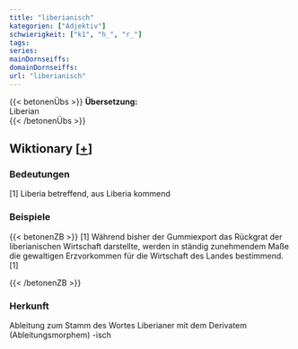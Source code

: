 ```yaml
---
title: "liberianisch"
kategorien: ["Adjektiv"]
schwierigkeit: ["k1", "h_", "r_"]
tags:
series:
mainDornseiffs:
domainDornseiffs:
url: "liberianisch"
---
```


{{< betonenÜbs >}}
**Übersetzung:**  
Liberian  
{{< /betonenÜbs >}}

## Wiktionary [[+](https://de.wiktionary.org/wiki/liberianisch)]

### Bedeutungen
[1] Liberia betreffend, aus Liberia kommend  

### Beispiele
{{< betonenZB >}}
[1] Während bisher der Gummiexport das Rückgrat der liberianischen Wirtschaft darstellte, werden in ständig zunehmendem Maße die gewaltigen Erzvorkommen für die Wirtschaft des Landes bestimmend.[1]  

{{< /betonenZB >}}
### Herkunft
Ableitung zum Stamm des Wortes Liberianer mit dem Derivatem (Ableitungsmorphem) -isch  


